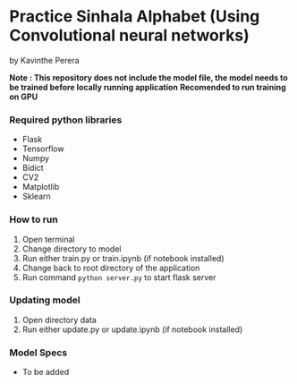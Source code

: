 # Practice Sinhala Alphabet (Using Convolutional neural networks)

by Kavinthe Perera

**Note : This repository does not include the model file, the model needs to be trained before locally running application**
**Recomended to run training on GPU**

### Required python libraries

- Flask
- Tensorflow
- Numpy
- Bidict
- CV2
- Matplotlib
- Sklearn

### How to run
1. Open terminal
2. Change directory to model
3. Run either train.py or train.ipynb (if notebook installed)
4. Change back to root directory of the application 
5. Run command `python server.py` to start flask server

### Updating model
1. Open directory data
2. Run either update.py or update.ipynb (if notebook installed)

### Model Specs

- To be added